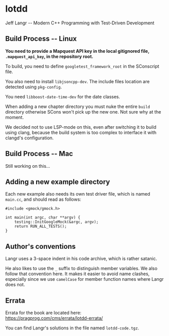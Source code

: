 # lotdd

Jeff Langr -- Modern C++ Programming with Test-Driven Development

## Build Process -- Linux

**You need to provide a Mapquest API key in the local gitignored file,
`.mapquest_api_key`, in the repository root.**

To build, you need to define `googletest_framework_root` in the SConscript file.

You also need to install `libjsoncpp-dev`.  The include files location are
detected using `pkg-config`.

You need `libboost-date-time-dev` for the date classes.

When adding a new chapter directory you must nuke the entire `build` directory
otherwise SCons won't pick up the new one.  Not sure why at the moment.

We decided not to use LSP-mode on this, even after switching it to build using
clang, because the build system is too complex to interface it with clangd's
configuration.

## Build Process -- Mac

Still working on this...

## Adding a new example directory

Each new example also needs its own test driver file, which is named `main.cc`,
and should read as follows:

    #include <gmock/gmock.h>

    int main(int argc, char **argv) {
        testing::InitGoogleMock(&argc, argv);
        return RUN_ALL_TESTS();
    }


## Author's conventions

Langr uses a 3-space indent in his code archive, which is rather satanic.

He also likes to use the `_` suffix to distinguish member variables.  We also
follow that convention here.  It makes it easier to avoid name clashes,
especially since we use `camelCase` for member function names where Langr does
not.

## Errata

Errata for the book are located here:
https://pragprog.com/cms/errata/lotdd-errata/

You can find Langr's solutions in the file named `lotdd-code.tgz`.
